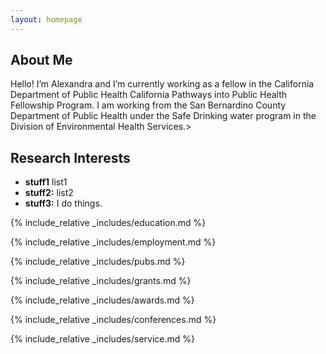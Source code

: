 ```yaml
---
layout: homepage
---
```


## About Me

Hello! I’m Alexandra and I’m currently working as a fellow in the California Department of Public Health California Pathways into Public Health Fellowship Program. I am working from the San Bernardino County Department of Public Health under the Safe Drinking water program in the Division of Environmental Health Services.>

## Research Interests

- **stuff1** list1
- **stuff2:** list2
- **stuff3:** I do things.

{% include_relative _includes/education.md %}

{% include_relative _includes/employment.md %}

{% include_relative _includes/pubs.md %}

<!--{% include_relative _includes/art.md %}--> <!-- you can escape this line if you don't have any art examples -->

{% include_relative _includes/grants.md %}

{% include_relative _includes/awards.md %}

{% include_relative _includes/conferences.md %}

{% include_relative _includes/service.md %}
